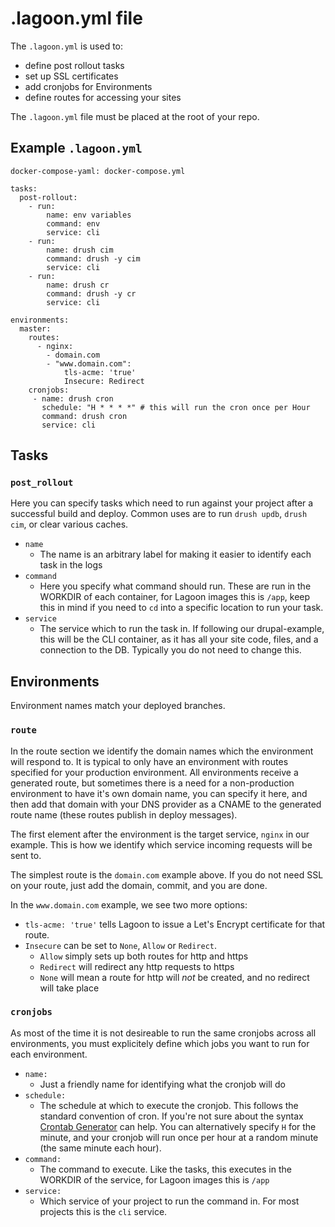 # .lagoon.yml file
The `.lagoon.yml` is used to:

* define post rollout tasks
* set up SSL certificates
* add cronjobs for Environments
* define routes for accessing your sites

The `.lagoon.yml` file must be placed at the root of your repo.

## Example `.lagoon.yml`

```
docker-compose-yaml: docker-compose.yml

tasks:
  post-rollout:
    - run:
        name: env variables
        command: env
        service: cli
    - run:
        name: drush cim
        command: drush -y cim
        service: cli
    - run:
        name: drush cr
        command: drush -y cr
        service: cli

environments:
  master:
    routes:
      - nginx:
        - domain.com
        - "www.domain.com":
            tls-acme: 'true'
            Insecure: Redirect
    cronjobs:
     - name: drush cron
       schedule: "H * * * *" # this will run the cron once per Hour
       command: drush cron
       service: cli

```

## Tasks
### `post_rollout`
Here you can specify tasks which need to run against your project after a successful build and deploy. Common uses are to run `drush updb`, `drush cim`, or clear various caches.

* `name`
    - The name is an arbitrary label for making it easier to identify each task in the logs
* `command`
    - Here you specify what command should run. These are run in the WORKDIR of each container, for Lagoon images this is `/app`, keep this in mind if you need to `cd` into a specific location to run your task.
* `service`
    - The service which to run the task in. If following our drupal-example, this will be the CLI container, as it has all your site code, files, and a connection to the DB. Typically you do not need to change this.

## Environments
Environment names match your deployed branches.
### `route`
In the route section we identify the domain names which the environment will respond to. It is typical to only have an environment with routes specified for your production environment. All environments receive a generated route, but sometimes there is a need for a non-production environment to have it's own domain name, you can specify it here, and then add that domain with your DNS provider as a CNAME to the generated route name (these routes publish in deploy messages).

The first element after the environment is the target service, `nginx` in our example. This is how we identify which service incoming requests will be sent to.

The simplest route is the `domain.com` example above. If you do not need SSL on your route, just add the domain, commit, and you are done.

In the `www.domain.com` example, we see two more options:

* `tls-acme: 'true'` tells Lagoon to issue a Let's Encrypt certificate for that route.
* `Insecure` can be set to `None`, `Allow` or `Redirect`.
    * `Allow` simply sets up both routes for http and https
    * `Redirect` will redirect any http requests to https
    * `None` will mean a route for http will _not_ be created, and no redirect will take place

### `cronjobs`
As most of the time it is not desireable to run the same cronjobs across all environments, you must explicitely define which jobs you want to run for each environment.

* `name:`
    * Just a friendly name for identifying what the cronjob will do
* `schedule:`
    * The schedule at which to execute the cronjob. This follows the standard convention of cron. If you're not sure about the syntax [Crontab Generator](https://crontab-generator.org/) can help. You can alternatively specify `H` for the minute, and your cronjob will run once per hour at a random minute (the same minute each hour).
* `command:`
    * The command to execute. Like the tasks, this executes in the WORKDIR of the service, for Lagoon images this is `/app`
* `service:`
    * Which service of your project to run the command in. For most projects this is the `cli` service.
